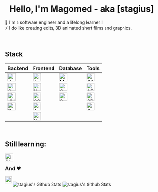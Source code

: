 <h1 align="center">Hello, I'm Magomed - aka [stagius]</h1>
<p align="center">
  
🔭 I'm a software engineer and a lifelong learner !<br />
⚡ I do like creating edits, 3D animated short films and graphics.

</p>

<br />
  
<h2>Stack</h2>

| Backend | Frontend | Database | Tools |
| --- | --- | --- | --- |
| <img align="left" alt="Java" width="26px" src="https://www.vectorlogo.zone/logos/java/java-wordmark.svg" /> | <img align="left" alt="Angular" width="26px" src="https://simpleicons.org/icons/angular.svg" /> | <img align="left" alt="MySQL" width="26px" src="https://simpleicons.org/icons/postgresql.svg" /> | <img align="left" alt="Git" width="26px" src="https://simpleicons.org/icons/git.svg" /> |
| <img align="left" alt="Spring" width="26px" src="https://simpleicons.org/icons/spring.svg" /> | <img align="left" alt="HTML5" width="26px" src="https://simpleicons.org/icons/html5.svg" /> | <img align="left" alt="Oracle" width="26px" src="https://simpleicons.org/icons/oracle.svg" /> | <img align="left" alt="AE" width="26px" src="https://simpleicons.org/icons/adobeaftereffects.svg" /> |
| <img align="left" alt="JUnit5" width="26px" src="https://simpleicons.org/icons/junit5.svg" /> | <img align="left" alt="CSS3" width="26px" src="https://simpleicons.org/icons/css3.svg" /> | <img align="left" alt="SQL Server" width="26px" src="https://simpleicons.org/icons/microsoftsqlserver.svg" /> | <img align="left" alt="PD" width="26px" src="https://simpleicons.org/icons/adobephotoshop.svg" /> |
| <img align="left" alt="Docker" width="26px" src="https://simpleicons.org/icons/docker.svg" /> | <img align="left" alt="JavaScript" width="26px" src="https://simpleicons.org/icons/javascript.svg" /> | | <img align="left" alt="C4D" width="26px" src="https://simpleicons.org/icons/cinema4d.svg" /> |
|  | <img align="left" alt="Vue.js" width="26px" src="https://simpleicons.org/icons/vuedotjs.svg" /> |

<br />

<h2>Still learning:</h2>

<img align="left" alt="React" width="26px" src="https://simpleicons.org/icons/react.svg" />


<br />

### And ❤️ 

<img align="left" alt="iJ" width="22px" src="https://simpleicons.org/icons/intellijidea.svg" />

<br />

<img alt="stagius's Github Stats" src="https://github-readme-stats.vercel.app/api/pin/?username=stagius&repo=material-components-web&theme=buefy" />

<img alt="stagius's Github Stats" src="https://github-readme-stats.vercel.app/api/top-langs/?username=stagius&card_width=500&theme=buefy" />


